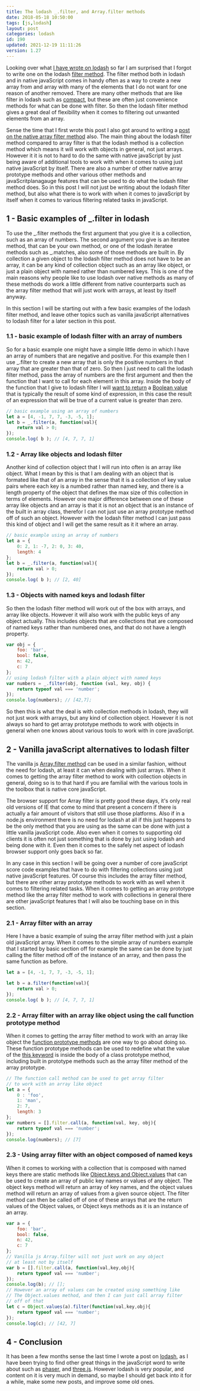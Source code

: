 ```yaml
---
title: The lodash _.filter, and Array.filter methods
date: 2018-05-18 10:50:00
tags: [js,lodash]
layout: post
categories: lodash
id: 190
updated: 2021-12-19 11:11:26
version: 1.27
---
```


Looking over what [I have wrote on lodash](/categories/lodash) so far I am surprised that I forgot to write one on the lodash [filter method](https://lodash.com/docs/4.17.10#filter). The filter method both in lodash and in native javaScript comes in handy often as a way to create a new array from and array with many of the elements that I do not want for one reason of another removed. There are many other methods that are like filter in lodash such as [compact](/2018/08/09/lodash_compact/), but these are often just convenience methods for what can be done with filter. So then the lodash filter method gives a great deal of flexibility when it comes to filtering out unwanted elements from an array.

Sense the time that I first wrote this post I also got around to writing a [post on the native array filter method](/2020/10/03/js-array-filter/) also. The main thing about the lodash filter method compared to array filter is that the lodash method is a collection method which means it will work with objects in general, not just arrays. However it it is not to hard to do the same with native javaScript by just being aware of additional tools to work with when it comes to using just native javaScript by itself. There are also a number of other native array prototype methods and other various other methods and javaScritplanagauge features that can be used to do what the lodash filter method does. So in this post I will not just be writing about the lodash filter method, but also what there is to work with when it comes to javaScript by itself when it comes to various filtering related tasks in javaScript.

<!-- more -->

## 1 - Basic examples of \_.filter in lodash

To use the \_.filter methods the first argument that you give it is a collection, such as an array of numbers. The second argument you give is an iteratee method, that can be your own method, or one of the lodash iteratee methods such as \_.matches, also some of those methods are built in. By collection a given object to the lodash filter method does not have to be an array, it can be any kind of collection object such as an array like object, or just a plain object with named rather than numbered keys. This is one of the main reasons why people like to use lodash over native methods as many of these methods do work a little different from native counterparts such as the array filter method that will just work with arrays, at least by itself anyway.

In this section I will be starting out with a few basic examples of the lodash filter method, and leave other topics such as vanilla javaScript alternatives to lodash filter for a later section in this post.

### 1.1 - basic example of lodash filter with an array of numbers

So for a basic example one might have a simple little demo in which I have an array of numbers that are negative and positive. For this example then I use \_.filter to create a new array that is only the positive numbers in that array that are greater than that of zero. So then I just need to call the lodash filter method, pass the array of numbers are the first argument and then the function that I want to call for each element in this array. Inside the body of the function that I give to lodash filter I will [want to return](/2019/03/01/js-javascript-return/) a [Boolean value](/2018/11/28/js-booleans/) that is typically the result of some kind of expression, in this case the result of an expression that will be true of a current value is greater than zero.


```js
// basic example using an array of numbers
let a = [4, -1, 7, 7, -3, -5, 1];
let b = _.filter(a, function(val){
    return val > 0;
});
console.log( b ); // [4, 7, 7, 1]
```

### 1.2 - Array like objects and lodash filter

Another kind of collection object that I will run into often is an array like object. What I mean by this is that I am dealing with an object that is formated like that of an array in the sense that it is a collection of key value pairs where each key is a numbed rather than named key, and there is a length property of the object that defines the max size of this collection in terms of elements. However one major difference between one of these array like objects and an array is that it is not an object that is an instance of the built in array class, therefor I can not just use an array prototype method off of such an object. However with the lodash filter method I can just pass this kind of object and I will get the same result as it it where an array.

```js
// basic example using an array of numbers
let a = {
    0: 2, 1: -7, 2: 0, 3: 40,
    length: 4
};
let b = _.filter(a, function(val){
    return val > 0;
});
console.log( b ); // [2, 40]
```

### 1.3 - Objects with named keys and lodash filter

So then the lodash filter method will work out of the box with arrays, and array like objects. However it will also work with the public keys of any object actually. This includes objects that are collections that are composed of named keys rather than numbered ones, and that do not have a length property.

```js
var obj = {
    foo: 'bar',
    bool: false,
    n: 42,
    c: 7
};
// using lodash filter with a plain object with named keys
var numbers = _.filter(obj, function (val, key, obj) {
    return typeof val === 'number';
});
console.log(numbers); // [42,7];
```

So then this is what the deal is with collection methods in lodash, they will not just work with arrays, but any kind of collection object. However it is not always so hard to get array prototype methods to work with objects in general when one knows about various tools to work with in core javaScript.

## 2 - Vanilla javaScript alternatives to lodash filter

The vanilla js [Array.filter method](https://developer.mozilla.org/en-US/docs/Web/JavaScript/Reference/Global_Objects/Array/filter) can be used in a similar fashion, without the need for lodash, at least it can when dealing with just arrays. When it comes to getting the array filter method to work with collection objects in general, doing so is to that hard if you are familial with the various tools in the toolbox that is native core javaScript. 

The browser support for Array filter is pretty good these days, it's only real old versions of IE that come to mind that present a concern if there is actually a fair amount of visitors that still use those platforms. Also if in a node.js environment there is no need for lodash at all if this just happens to be the only method that you are using as the same can be done with just a little vanilla javaScript code. Also even when it comes to supporting old clients it is often not just something that is done by just using lodash and being done with it. Even then it comes to the safely net aspect of lodash browser support only goes back so far.

In any case in this section I will be going over a number of core javaScript score code examples that have to do with filtering collections using just native javaScript features. Of course this includes the array filter method, but there are other array prototype methods to work with as well when it comes to filtering related tasks. When it comes to getting an array prototype method like the array filter method to work with collections in general there are other javaScript features that I will also be touching base on in this section.

### 2.1 - Array filter with an array

Here I have a basic example of suing the array filter method with just a plain old javaScript array. When it comes to the simple array of numbers example that I started by basic section off for example the same can be done by just calling the filter method off of the instance of an array, and then pass the same function as before.

```js
let a = [4, -1, 7, 7, -3, -5, 1];

let b = a.filter(function(val){
    return val > 0;
});
console.log( b ); // [4, 7, 7, 1]
```

### 2.2 - Array filter with an array like object using the call function prototype method

When it comes to getting the array filter method to work with an array like object the [function prototype methods](/2017/09/21/js-call-apply-and-bind/) are one way to go about doing so. These function prototype methods can be used to redefine what the value of the [this keyword](/2017/04/14/js-this-keyword/) is inside the body of a class prototype method, including built in prototype methods such as the array filter method of the array prototype.

```js
// The function call method can be used to get array filter
// to work with an array like object
let a = {
    0 : 'foo',
    1: 'man',
    2: 7,
    length: 3
};
var numbers = [].filter.call(a, function(val, key, obj){
    return typeof val === 'number';
});
console.log(numbers); // [7]
```

### 2.3 - Using array filter with an object composed of named keys

When it comes to working with a collection that is composed with named keys there are static methods like [Object.keys and Object.values](/2018/12/15/js-object-keys/) that can be used to create an array of public key names or values of any object. The object keys method will return an array of key names, and the object values method will return an array of values from a given source object. The filter method can then be called off of one of these arrays that are the return values of the Object values, or Object keys methods as it is an instance of an array.

```js
var a = {
    foo: 'bar',
    bool: false,
    n: 42,
    c: 7
};
// Vanilla js Array.filter will not just work on any object
// at least not by itself
var b = [].filter.call(a, function(val,key,obj){
    return typeof val === 'number';
});
console.log(b); // [];
// However an array of values can be created using something like
// The Object.values method, and then I can just call array filter
// off of that
let c = Object.values(a).filter(function(val,key,obj){
    return typeof val === 'number';
});
console.log(c); // [42, 7]
```

## 4 - Conclusion

It has been a few months sense the last time I wrote a post on [lodash](https://lodash.com/), as I have been trying to find other great things in the javaScript word to write about such as [phaser](/categories/phaser/), and [three.js](/categories/three-js/). However lodash is very popular, and content on it is very much in demand, so maybe I should get back into it for a while, make some new posts, and improve some old ones.
